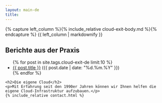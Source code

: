 ```yaml
---
layout: main-de
title:
---
```

<div class="two-columns">
  <div>
    {% capture left_column %}{% include_relative cloud-exit-body.md %}{% endcapture %}
    {{ left_column | markdownify }}
  </div>
  <div class="sidebar reference-projects">
    <h2>Berichte aus der Praxis</h2>
    <ul class="posts">
      {% for post in site.tags.cloud-exit-de limit:10 %}
      <li><a href="{{ post.url }}">{{ post.title }}</a> ({{ post.date | date: "%d.%m.%Y" }})</li>
      {% endfor %}
    </ul>

    <h2>Die eigene Cloud</h2>
    <p>Mit Erfahrung seit den 1990er Jahren können wir Ihnen helfen die eigene Cloud-Infrastruktur aufzubauen.</p>
    {% include_relative contact.html %}
  </div>
</div>


